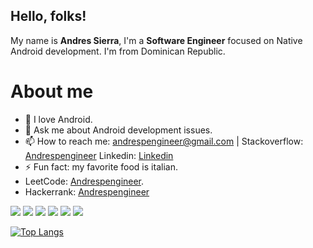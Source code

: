 

<!--
**andrespengineer/andrespengineer** is a ✨ _special_ ✨ repository because its `README.md` (this file) appears on your GitHub profile. -->
## Hello, folks! 

My name is <b>Andres Sierra</b>, I'm a <b>Software Engineer</b> focused on Native Android development. I'm from Dominican Republic.

# About me

- 🌱 I love Android.
- 💬 Ask me about Android development issues. 
- 📫 How to reach me: andrespengineer@gmail.com | Stackoverflow: [Andrespengineer](https://es.stackoverflow.com/users/38154/andrespengineer) Linkedin: [Linkedin](https://www.linkedin.com/in/andrespengineer)
- ⚡ Fun fact: my favorite food is italian.
- LeetCode: [Andrespengineer](https://leetcode.com/andrespengineer).
- Hackerrank: [Andrespengineer](https://www.hackerrank.com/andrespengineer)

![](https://img.shields.io/badge/Code-Kotlin-informational?style=flat&logo=Kotlin&logoColor=white&color=033963)
![](https://img.shields.io/badge/Code-Java-informational?style=flat&logo=Java&logoColor=white&color=033963)
![](https://img.shields.io/badge/Code-CSharp-informational?style=flat&logo=csharp&logoColor=white&color=033963)
![](https://img.shields.io/badge/Code-Python-informational?style=flat&logo=Python&logoColor=white&color=033963)
![](https://img.shields.io/badge/Code-C++-informational?style=flat&logo=cplusplus&logoColor=white&color=033963)
![](https://img.shields.io/badge/Code-C-informational?style=flat&logo=Dart&logoColor=white&color=033963)


[![Top Langs](https://github-readme-stats.vercel.app/api/top-langs/?username=andrespengineer&layout=compact&langs_count=8&theme=vue)](https://github.com/andrespengineer)


